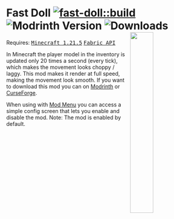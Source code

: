 # Fast Doll [![fast-doll::build](https://github.com/Basicprogrammer10/minecraft-mods/actions/workflows/fast-doll.yml/badge.svg)](https://github.com/Basicprogrammer10/minecraft-mods/actions/workflows/fast-doll.yml) ![Modrinth Version](https://img.shields.io/modrinth/v/OjbSENEi) ![Downloads](https://img.shields.io/badge/dynamic/json?url=https%3A%2F%2Fconnorcode.com%2Fapi%2Fdownloads%3Fgithub%3DBasicprogrammer10%252Fminecraft-mods%26modrinth%3DOjbSENEi%26curseforge%3D840247%26n%3D1&query=%24%5B'total-human'%5D&label=downloads&color=limegreen) <img align="right" width="35%" src="https://user-images.githubusercontent.com/50306817/226475507-20d3d22d-da91-4b43-a525-95ed2b507014.png" />
Requires: <kbd>[Minecraft 1.21.5](https://minecraft.wiki/w/Java_Edition_1.21.5)</kbd> <kbd>[Fabric API](https://modrinth.com/mod/fabric-api)</kbd>

In Minecraft the player model in the inventory is updated only 20 times a second (every tick), which makes the movement looks choppy / laggy.
This mod makes it render at full speed, making the movement look smooth.
If you want to download this mod you can on [Modrinth](https://modrinth.com/mod/fastdoll) or [CurseForge](https://www.curseforge.com/minecraft/mc-mods/fast-doll).

When using with [Mod Menu](https://modrinth.com/mod/modmenu) you can access a simple config screen that lets you enable and disable the mod.
Note: The mod is enabled by default.